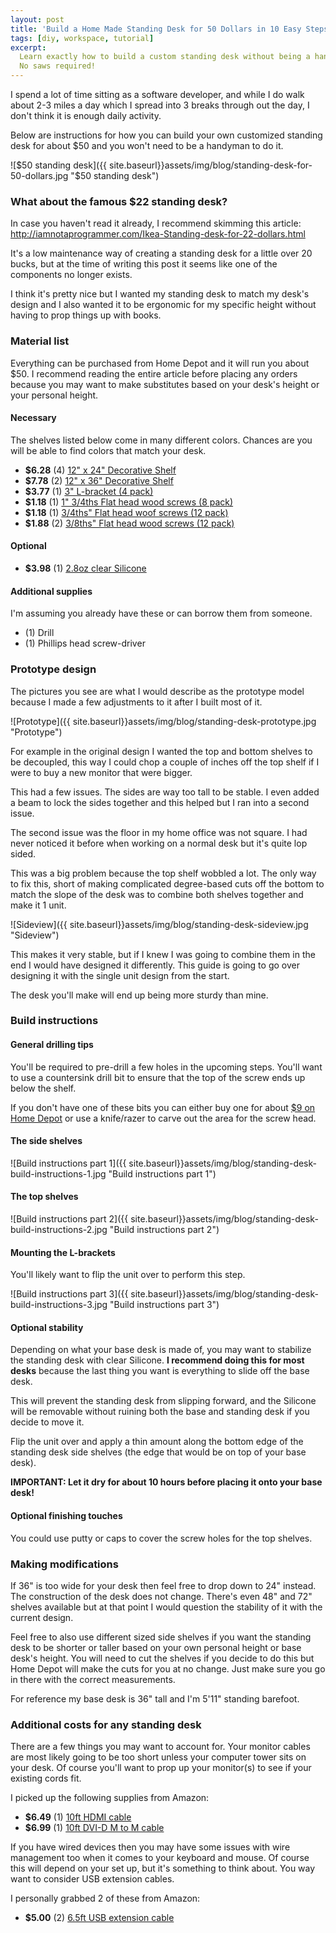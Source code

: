 ```yaml
---
layout: post
title: 'Build a Home Made Standing Desk for 50 Dollars in 10 Easy Steps'
tags: [diy, workspace, tutorial]
excerpt:
  Learn exactly how to build a custom standing desk without being a handyman.
  No saws required!
---
```


I spend a lot of time sitting as a software developer, and while I do walk about
2-3 miles a day which I spread into 3 breaks through out the day, I don't think
it is enough daily activity.

Below are instructions for how you can build your own customized standing desk
for about $50 and you won't need to be a handyman to do it.

![$50 standing desk]({{ site.baseurl}}assets/img/blog/standing-desk-for-50-dollars.jpg "$50 standing desk")

### What about the famous $22 standing desk?

In case you haven't read it already, I recommend skimming this article:  
<a target="_blank" href="http://iamnotaprogrammer.com/Ikea-Standing-desk-for-22-dollars.html">http://iamnotaprogrammer.com/Ikea-Standing-desk-for-22-dollars.html</a>

It's a low maintenance way of creating a standing desk for a little over 20 bucks,
but at the time of writing this post it seems like one of the components no longer
exists.

I think it's pretty nice but I wanted my standing desk to match my desk's design
and I also wanted it to be ergonomic for my specific height without having to
prop things up with books.

### Material list

Everything can be purchased from Home Depot and it will run you about $50. I
recommend reading the entire article before placing any orders because you may
want to make substitutes based on your desk's height or your personal height.

#### Necessary

The shelves listed below come in many different colors. Chances are you will be
able to find colors that match your desk.

- **$6.28** (4) <a target="_blank" href="http://www.homedepot.com/p/Rubbermaid-12-in-x-24-in-x-24-in-Black-Bracketed-Decorative-Shelf-FG4B7900BLA/100161463">12" x 24" Decorative Shelf</a>
- **$7.78** (2) <a target="_blank" href="http://www.homedepot.com/p/Rubbermaid-12-in-x-36-in-White-Decorative-Shelf-FG4E1900WHT/202753295">12" x 36" Decorative Shelf</a>
- **$3.77** (1) <a target="_blank" href="http://www.homedepot.com/p/Everbilt-3-in-Zinc-Plated-Corner-Brace-4-Pack-15307/202033902">3" L-bracket (4 pack)</a>
- **$1.18** (1) <a target="_blank" href="http://www.homedepot.com/p/Everbilt-8-x-1-3-4-in-Phillips-Zinc-Plated-Flat-Head-Wood-Screws-8-per-Pack-807291/204275592">1" 3/4ths Flat head wood screws (8 pack)</a>
- **$1.18** (1) <a target="_blank" href="http://www.homedepot.com/p/Everbilt-10-x-3-4-in-Phillips-Zinc-Plated-Flat-Head-Wood-Screws-12-per-Pack-807491/204275574">3/4ths" Flat head woof screws (12 pack)</a>
- **$1.88** (2) <a target="_blank" href="http://www.homedepot.com/p/Everbilt-4-x-3-8-in-Zinc-Plated-Phillips-Flat-Head-Wood-Screw-12-per-Pack-806861/204283336">3/8ths" Flat head wood screws (12 pack)</a>

#### Optional

- **$3.98** (1) <a target="_blank" href="http://www.homedepot.com/p/GE-Silicone-II-2-8-oz-Clear-Window-and-Door-Caulk-GE500-3TG/100179996">2.8oz clear Silicone</a>

#### Additional supplies

I'm assuming you already have these or can borrow them from someone.

- (1) Drill
- (1) Phillips head screw-driver

### Prototype design

The pictures you see are what I would describe as the prototype model because I
made a few adjustments to it after I built most of it.

![Prototype]({{ site.baseurl}}assets/img/blog/standing-desk-prototype.jpg "Prototype")

For example in the original design I wanted the top and bottom shelves to be
decoupled, this way I could chop a couple of inches off the top shelf if I were
to buy a new monitor that were bigger.

This had a few issues. The sides are way too tall to be stable. I even added a
beam to lock the sides together and this helped but I ran into a second issue.

The second issue was the floor in my home office was not square. I had never
noticed it before when working on a normal desk but it's quite lop sided.

This was a big problem because the top shelf wobbled a lot. The only way to fix
this, short of making complicated degree-based cuts off the bottom to match
the slope of the desk was to combine both shelves together and make it 1 unit.

![Sideview]({{ site.baseurl}}assets/img/blog/standing-desk-sideview.jpg "Sideview")

This makes it very stable, but if I knew I was going to combine them in the end
I would have designed it differently. This guide is going to go over designing
it with the single unit design from the start.

The desk you'll make will end up being more sturdy than mine.

### Build instructions

#### General drilling tips

You'll be required to pre-drill a few holes in the upcoming steps. You'll want to
use a countersink drill bit to ensure that the top of the screw ends up below the
shelf.

If you don't have one of
these bits you can either buy one for about [$9 on Home Depot](http://www.homedepot.com/b/Tools-Hardware-Power-Tool-Accessories-Drill-Bits-Countersink-Bits/N-5yc1vZc8xp) or use a knife/razer
to carve out the area for the screw head.

#### The side shelves

![Build instructions part 1]({{ site.baseurl}}assets/img/blog/standing-desk-build-instructions-1.jpg "Build instructions part 1")

#### The top shelves

![Build instructions part 2]({{ site.baseurl}}assets/img/blog/standing-desk-build-instructions-2.jpg "Build instructions part 2")

#### Mounting the L-brackets

You'll likely want to flip the unit over to perform this step.

![Build instructions part 3]({{ site.baseurl}}assets/img/blog/standing-desk-build-instructions-3.jpg "Build instructions part 3")

#### Optional stability

Depending on what your base desk is made of, you may want to stabilize the
standing desk with clear Silicone. **I recommend doing this for most desks**
because the last thing you want is everything to slide off the base desk.

This will prevent the standing desk from slipping forward, and the Silicone will
be removable without ruining both the base and standing desk if you decide to
move it.

Flip the unit over and apply a thin amount along the bottom edge of the standing
desk side shelves (the edge that would be on top of your base desk).

**IMPORTANT: Let it dry for about 10 hours before placing it onto your base desk!**

#### Optional finishing touches

You could use putty or caps to cover the screw holes for the top shelves.

### Making modifications

If 36" is too wide for your desk then feel free to drop down to 24" instead. The
construction of the desk does not change. There's even 48" and 72" shelves
available but at that point I would question the stability of it with the current
design.

Feel free to also use different sized side shelves if you want the standing desk
to be shorter or taller based on your own personal height or base desk's height.
You will need to cut the shelves if you decide to do this but Home Depot will
make the cuts for you at no change. Just make sure you go in there with the correct
measurements.

For reference my base desk is 36" tall and I'm 5'11" standing barefoot.

### Additional costs for any standing desk

There are a few things you may want to account for. Your monitor cables are most
likely going to be too short unless your computer tower sits on your desk. Of
course you'll want to prop up your monitor(s) to see if your existing cords fit.

I picked up the following supplies from Amazon:

- **$6.49** (1) <a target="_blank" href="http://www.amazon.com/gp/product/B003L1ZYYW">10ft HDMI cable</a>
- **$6.99** (1) <a target="_blank" href="http://www.amazon.com/Cables-Unlimited-10-Feet-DVI-Cable/dp/B000KZW9WM">10ft DVI-D M to M cable</a>

If you have wired devices then you may have some issues with wire management too
when it comes to your keyboard and mouse. Of course this will depend on your
set up, but it's something to think about. You way want to consider USB extension
cables.

I personally grabbed 2 of these from Amazon:

- **$5.00** (2) <a target="_blank" href="http://www.amazon.com/AmazonBasics-Extension-Cable--Male--Female/dp/B00NH136GE">6.5ft USB extension cable</a>
